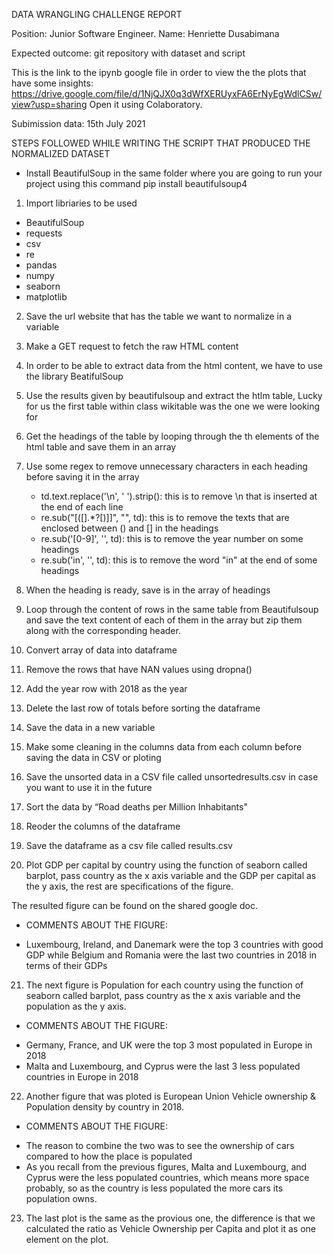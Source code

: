 DATA WRANGLING CHALLENGE REPORT

Position: Junior Software Engineer.
Name: Henriette Dusabimana

Expected outcome: git repository with dataset and script

This is the link to the ipynb google file in order to view the the plots that have some insights: https://drive.google.com/file/d/1NjQJX0q3dWfXERUyxFA6ErNyEgWdlCSw/view?usp=sharing
Open it using Colaboratory.

Subimission data: 15th July 2021

STEPS FOLLOWED WHILE WRITING THE SCRIPT THAT PRODUCED THE NORMALIZED DATASET

- Install BeautifulSoup in the same folder where you are going to run your project using this command
  pip install beautifulsoup4 
  
1. Import libriaries to be used 
 - BeautifulSoup
 - requests
 - csv
 - re 
 - pandas 
 - numpy 
 - seaborn 
 - matplotlib
 
2. Save the url website that has the table we want to normalize in a variable 

3. Make a GET request to fetch the raw HTML content 

4. In order to be able to extract data from the html content, we have to use the library BeatifulSoup

5. Use the results given by beautifulsoup and extract the htlm table, Lucky for us the first table within class wikitable was the one we were looking for 


6. Get the headings of the table by looping through the th elements of the html table and save them in an array 
    
7. Use some regex to remove unnecessary characters in each heading before saving it in the array 
   - td.text.replace('\n', ' ').strip(): this is to remove \n that is inserted at the end of each line
   - re.sub("[\(\[].*?[\)\]]", "", td): this is to remove the texts that are enclosed between () and [] in the headings
   - re.sub('[0-9]', '', td): this is to remove the year number on some headings
   - re.sub('in', '', td): this is to remove the word "in" at the end of some headings
   
8. When the heading is ready, save is in the array of headings   

9. Loop through the content of rows in the same table from Beautifulsoup and save the text content of each of them in the array but zip them along with the corresponding header.

10. Convert array of data into dataframe 

11. Remove the rows that have NAN values using dropna() 

12. Add the year row with 2018 as the year

13. Delete the last row of totals before sorting the dataframe 

14. Save the data in a new variable 

15. Make some cleaning in the columns data from each column before saving the data in CSV or ploting

16. Save the unsorted data in a CSV file called unsortedresults.csv in case you want to use it in the future

17. Sort the data by “Road deaths per Million Inhabitants" 

18. Reoder the columns of the dataframe 

19. Save the dataframe as a csv file called results.csv

20. Plot GDP per capital by country using the function of seaborn called barplot, pass country as the x axis variable and the GDP per capital as the y axis, the rest are specifications of the figure. 
 
 The resulted figure can be found on the shared google doc. 

- COMMENTS ABOUT THE FIGURE: 
* Luxembourg, Ireland, and Danemark were the top 3 countries with good GDP while Belgium and Romania were the last two countries in 2018 in terms of their GDPs

21. The next figure is  Population for each country using the function of seaborn called barplot, pass country as the x axis 
variable and the population as the y axis.

- COMMENTS ABOUT THE FIGURE: 
 * Germany, France, and UK were the top 3 most populated in Europe in 2018
 * Malta and Luxembourg, and Cyprus were the last 3 less populated countries in Europe in 2018

22. Another figure that was ploted is European Union Vehicle ownership & Population density by country in 2018.

- COMMENTS ABOUT THE FIGURE: 
 * The reason to combine the two was to see the ownership of cars compared to how the place is populated
 * As you recall from the previous figures, Malta and Luxembourg, and Cyprus were the less populated countries, which means more space probably, so as the country is less populated the more cars its population owns.
 
23. The last plot is the same as the provious one, the difference is that we calculated the ratio as Vehicle Ownership per Capita  and plot it as one element on the plot. 

